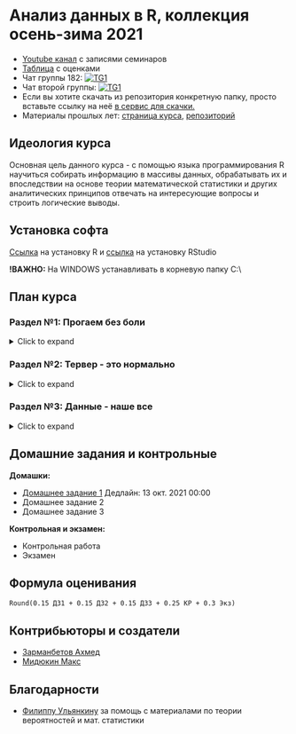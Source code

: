 # Анализ данных в R, коллекция осень-зима 2021

- [Youtube канал](https://youtube.com/playlist?list=PLEwK9wdS5g0r5FyWpSvUcOb7CeNQLuYVS) с записями семинаров
- [Таблица]() с оценками
- Чат группы 182: [![TG1](https://img.shields.io/badge/Telegram-chat-blue)](https://t.me/joinchat/H_JLuv62YXE5MTZi)
- Чат второй группы: [![TG1](https://img.shields.io/badge/Telegram-chat-blue)]()
- Если вы хотите скачать из репозитория конкретную папку, просто вставьте ссылку на неё [в сервис для скачки.](https://minhaskamal.github.io/DownGit/#/home)
- Материалы прошлых лет: [страница курса](https://ahmedushka7.github.io/R/), [репозиторий](https://github.com/ahmedushka7/R)


## Идеология курса

Основная цель данного курса - с помощью языка программирования R научиться собирать информацию в массивы данных, обрабатывать их и впоследствии на основе теории математической статистики и других аналитических принципов отвечать на интересующие вопросы и строить логические выводы.


## Установка софта

[Ссылка](https://cran.rstudio.com/) на установку R и [ссылка](https://www.rstudio.com/products/rstudio/download/) на установку RStudio

__!ВАЖНО:__ На WINDOWS устанавливать в корневую папку C:\

## План курса

### Раздел №1: Прогаем без боли

<details>
  <summary> Click to expand </summary>
  
__День №1__ Пишем первый скрипт, знакомимся с переменными, массивами и конструкцией if

- [Семинар 1](https://htmlpreview.github.io/?https://github.com/MidiukinM/R_sociology/blob/main/day_01/introduction_to_R.html), [Задания для отработки](https://htmlpreview.github.io/?https://github.com/MidiukinM/R_sociology/blob/main/day_01/exercises.html), [Решения заданий](https://htmlpreview.github.io/?https://github.com/MidiukinM/R_sociology/blob/main/day_01/exercises_solution.html)
- [Семинар 2](https://htmlpreview.github.io/?https://github.com/MidiukinM/R_sociology/blob/main/day_02/if.html), [Задания для отработки](https://htmlpreview.github.io/?https://github.com/MidiukinM/R_sociology/blob/main/day_02/exercises.html), [Решения заданий](https://htmlpreview.github.io/?https://github.com/MidiukinM/R_sociology/blob/main/day_02/exercises_solution.html)

__День №2__ Нарешиваем задачи с предыдущего дня, знакомимся с циклами и матрицами

- [Семинар 3-4](https://htmlpreview.github.io/?https://github.com/MidiukinM/R_sociology/blob/main/day_03/for_while_matrix.html), [Задания для отработки](https://htmlpreview.github.io/?https://github.com/MidiukinM/R_sociology/blob/main/day_03/exercises.html), [Решения заданий](https://htmlpreview.github.io/?https://github.com/MidiukinM/R_sociology/blob/main/day_03/exercises_solution.html)

__День №3-4__ Нарешиваем задачи с предыдущего дня, пишем свои функции, готовимся к 1ой домашке

- [Семинар 5-8](https://htmlpreview.github.io/?https://github.com/MidiukinM/R_sociology/blob/main/day_04/function.html), [Задания для отработки](https://htmlpreview.github.io/?https://github.com/MidiukinM/R_sociology/blob/main/day_04/exercises.html), [Решения заданий](https://htmlpreview.github.io/?https://github.com/MidiukinM/R_sociology/blob/main/day_04/exercises_solution.html)
</details>

### Раздел №2: Тервер - это нормально

<details>
  <summary> Click to expand </summary>

__День №5-6__ Разбираемся, зачем мы учили тервер. Генерируем случайные величины в R

- Огромная [презентация](https://github.com/MidiukinM/R_sociology/blob/main/day_05/preza.pdf) с материалами по терверу 
- [Семинар 9-12](https://htmlpreview.github.io/?https://github.com/MidiukinM/R_sociology/blob/main/day_05/generations.html), [Задания для отработки](https://htmlpreview.github.io/?https://github.com/MidiukinM/R_sociology/blob/main/day_05/exercises.html)

__День №7__ Разбираемся в двух самых важных теоремах тервера: ЗБЧ и ЦПТ. Проверяем парадокс дней рождений на практике по данным из vk

- Не такая огромная [презентация](https://github.com/MidiukinM/R_sociology/blob/main/day_07/ЗБЧ_ЦПТ.pdf)
- [Парадокс дней рождений на практике](https://htmlpreview.github.io/?https://github.com/MidiukinM/R_sociology/blob/main/day_07/birthdays.html)
</details>

### Раздел №3: Данные - наше все

<details>
  <summary> Click to expand </summary>

__День №8__ Импорт и преобразование данных

</details>
  
## Домашние задания и контрольные

__Домашки:__

- [Домашнее задание 1](https://htmlpreview.github.io/?https://github.com/MidiukinM/R_sociology/blob/main/exercises/hw1/hw1.html) Дедлайн: 13 окт. 2021 00:00
- Домашнее задание 2
- Домашнее задание 3

__Контрольная и экзамен:__

- Контрольная работа
- Экзамен


## Формула оценивания

```
Round(0.15 ДЗ1 + 0.15 ДЗ2 + 0.15 ДЗ3 + 0.25 КР + 0.3 Экз)

```

## Контрибьюторы и создатели

* [Зарманбетов Ахмед](https://github.com/ahmedushka7)
* [Мидюкин Макс](https://github.com/MidiukinM)

## Благодарности

* [Филиппу Ульянкину](https://github.com/FUlyankin) за помощь с материалами по теории вероятностей и мат. статистики
